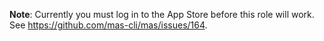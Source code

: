 **Note**: Currently you must log in to the App Store before this role will work.  See https://github.com/mas-cli/mas/issues/164.
